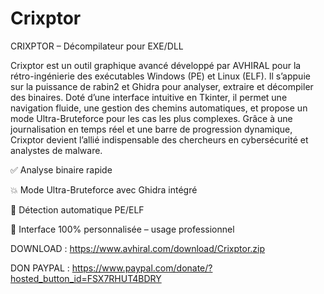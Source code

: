 # Crixptor
CRIXPTOR – Décompilateur pour EXE/DLL

Crixptor est un outil graphique avancé développé par AVHIRAL pour la rétro-ingénierie des exécutables Windows (PE) et Linux (ELF). Il s’appuie sur la puissance de rabin2 et Ghidra pour analyser, extraire et décompiler des binaires. Doté d’une interface intuitive en Tkinter, il permet une navigation fluide, une gestion des chemins automatiques, et propose un mode Ultra-Bruteforce pour les cas les plus complexes. Grâce à une journalisation en temps réel et une barre de progression dynamique, Crixptor devient l’allié indispensable des chercheurs en cybersécurité et analystes de malware.

✅ Analyse binaire rapide

💥 Mode Ultra-Bruteforce avec Ghidra intégré

🧠 Détection automatique PE/ELF

🎯 Interface 100% personnalisée – usage professionnel

DOWNLOAD : https://www.avhiral.com/download/Crixptor.zip

DON PAYPAL : https://www.paypal.com/donate/?hosted_button_id=FSX7RHUT4BDRY
